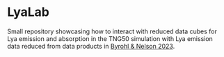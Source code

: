 # LyaLab
Small repository showcasing how to interact with reduced data cubes for Lya emission and absorption in the TNG50 simulation with Lya emission data reduced from data products in [Byrohl & Nelson 2023](https://ui.adsabs.harvard.edu/abs/2023MNRAS.523.5248B/abstract). 
